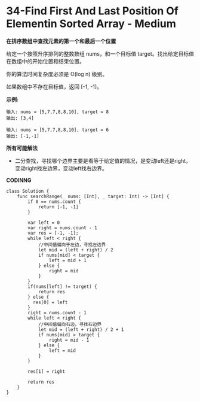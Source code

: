 # 34-Find First And Last Position Of Elementin Sorted Array - Medium
**在排序数组中查找元素的第一个和最后一个位置**

给定一个按照升序排列的整数数组 nums，和一个目标值 target。找出给定目标值在数组中的开始位置和结束位置。

你的算法时间复杂度必须是 O(log n) 级别。

如果数组中不存在目标值，返回 [-1, -1]。

**示例:**
```
输入: nums = [5,7,7,8,8,10], target = 8
输出: [3,4]

输入: nums = [5,7,7,8,8,10], target = 6
输出: [-1,-1]
```
**所有可能解法**

- 二分查找，寻找哪个边界主要是看等于给定值的情况，是变动left还是right，变动right找左边界，变动left找右边界。

**CODINNG**

```
class Solution {
    func searchRange(_ nums: [Int], _ target: Int) -> [Int] {
        if 0 == nums.count {
            return [-1, -1]
        }

        var left = 0
        var right = nums.count - 1
        var res = [-1, -1];
        while left < right {
            //中间值偏向于左边，寻找左边界
            let mid = (left + right) / 2
            if nums[mid] < target {
                left = mid + 1
            } else {
                right = mid
            }
        }
        if(nums[left] != target) {
            return res
        } else {
          res[0] = left
        }
        right = nums.count - 1
        while left < right {
            //中间值偏向右边，寻找右边界
            let mid = (left + right) / 2 + 1
            if nums[mid] > target {
                right = mid - 1
            } else {
                left = mid
            }
        }

        res[1] = right

        return res
    }
}
```
